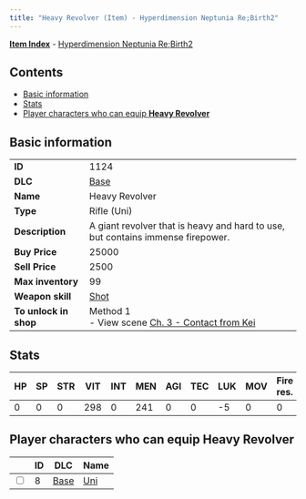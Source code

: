 ```yaml
---
title: "Heavy Revolver (Item) - Hyperdimension Neptunia Re;Birth2"
---
```


[**Item Index**](/neptunia/rb2/item/index.html) - [Hyperdimension Neptunia Re;Birth2](/neptunia/rb2)

## Contents

- [Basic information](#basic-information)
- [Stats](#stats)
- [Player characters who can equip **Heavy Revolver**](#player-characters-who-can-equip-heavy-revolver)

## Basic information

|   |   |
| -- | -- |
| **ID** | 1124 |
| **DLC** | [Base](/neptunia/rb2/dlc/0-base.html) |
| **Name** | Heavy Revolver |
| **Type** | Rifle (Uni) |
| **Description** | A giant revolver that is heavy and hard to use, but contains immense firepower. |
| **Buy Price** | 25000 |
| **Sell Price** | 2500 |
| **Max inventory** | 99 |
| **Weapon skill** | [Shot](/neptunia/rb2/skill/0-201-shot.html) |
| **To unlock in shop** | Method 1<br />- View scene [Ch. 3 - Contact from Kei](/neptunia/rb2/scene/0-269-ch-3-contact-from-kei.html) |

## Stats

| HP | SP | STR | VIT | INT | MEN | AGI | TEC | LUK | MOV | Fire res. | Ice res. | Wind res. | Lightning res. |
| -- | -- | --- | --- | --- | --- | --- | --- | --- | --- | --------- | -------- | --------- | -------------- |
| 0 | 0 | 0 | 298 | 0 | 241 | 0 | 0 | -5 | 0 | 0 | 0 | 0 | 0 |

## Player characters who can equip **Heavy Revolver**

|    | ID | DLC | Name |
| -- | -- | --- | ---- |
| <input type="checkbox" id="rb2-player-0-8" class="trackbox" /> | 8 | [Base](/neptunia/rb2/dlc/0-base.html) | [Uni](/neptunia/rb2/player/0-8-uni.html) |